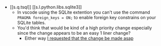 

- [[s.q.tsql]] [[s.l.python.libs.sqlite3]]
  - In vscode using the SQLite extention you can't use the command `PRAGMA foreign_keys = ON;` to enable foreign key constrains on your SQLite tables.
  - You'd think that would be kind of a high priority change especially since the change appears to be an easy 1 liner change?
    - Either way [I requested that the change be made asap](https://github.com/AlexCovizzi/vscode-sqlite/issues/60)


